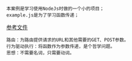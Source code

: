     本案例是学习使用NodeJs时做的一个小的项目；
    example.js是为了学习函数传递；
[参考文件](https://www.nodebeginner.org/index-zh-cn.html)

	路由：为路由提供请求的URL和其他需要的GET、POST参数。
	行为驱动执行：将函数作为参数传递，是个哲学问题。
	思想：不需要名词，只需要动词。
